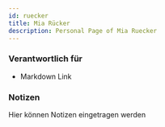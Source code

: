 ```yaml
---
id: ruecker
title: Mia Rücker
description: Personal Page of Mia Ruecker
---
```


### Verantwortlich für

- Markdown Link

### Notizen
Hier können Notizen eingetragen werden